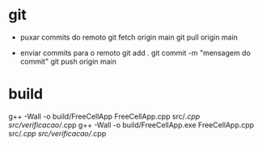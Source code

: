# git
- puxar commits do remoto
git fetch origin main
git pull origin main

- enviar commits para o remoto
git add .
git commit -m "mensagem do commit"
git push origin main

# build
g++ -Wall -o build/FreeCellApp FreeCellApp.cpp src/*.cpp src/verificacao/*.cpp
g++ -Wall -o build/FreeCellApp.exe FreeCellApp.cpp src/*.cpp src/verificacao/*.cpp